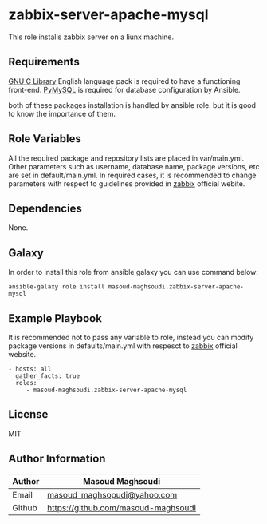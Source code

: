 # zabbix-server-apache-mysql

This role installs zabbix server on a liunx machine.

## Requirements

[GNU C Library](https://www.gnu.org/software/libc/) English language pack is required to have a functioning front-end. [PyMySQL](https://pypi.org/project/pymysql/) is required for database configuration by Ansible.

both of these packages installation is handled by ansible role. but it is good to know the importance of them.

## Role Variables

All the required package and repository lists are placed in var/main.yml. Other parameters such as username, database name, package versions, etc are set in default/main.yml.
In required cases, it is recommended to change parameters with respect to guidelines provided in [zabbix](https://www.zabbix.com/download) official webite.

## Dependencies

None.

## Galaxy

In order to install this role from ansible galaxy you can use command below:

    ansible-galaxy role install masoud-maghsoudi.zabbix-server-apache-mysql

## Example Playbook

It is recommended not to pass any variable to role, instead you can modify package versions in defaults/main.yml with respesct to [zabbix](https://www.zabbix.com/download) official website.

    - hosts: all
      gather_facts: true
      roles:
         - masoud-maghsoudi.zabbix-server-apache-mysql

## License

MIT

## Author Information

| Author | Masoud Maghsoudi                      |
| ------ | ------------------------------------- |
| Email  | masoud_maghsopudi@yahoo.com           |
| Github | <https://github.com/masoud-maghsoudi> |
